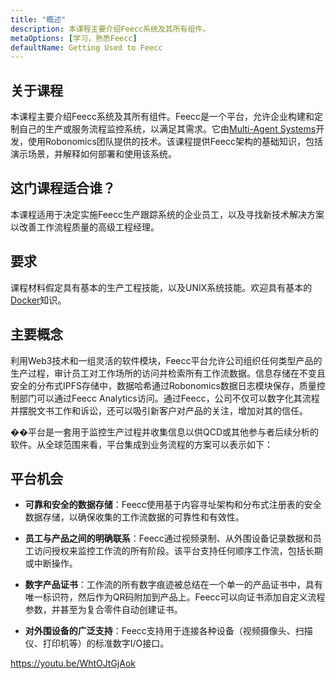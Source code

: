 ```yaml
---
title: "概述"
description: 本课程主要介绍Feecc系统及其所有组件。
metaOptions: [学习，熟悉Feecc]
defaultName: Getting Used to Feecc
---
```


## 关于课程

本课程主要介绍Feecc系统及其所有组件。Feecc是一个平台，允许企业构建和定制自己的生产或服务流程监控系统，以满足其需求。它由[Multi-Agent Systems](http://multi-agent.io/)开发，使用Robonomics团队提供的技术。该课程提供Feecc架构的基础知识，包括演示场景，并解释如何部署和使用该系统。 

## 这门课程适合谁？

本课程适用于决定实施Feecc生产跟踪系统的企业员工，以及寻找新技术解决方案以改善工作流程质量的高级工程经理。

## 要求

课程材料假定具有基本的生产工程技能，以及UNIX系统技能。欢迎具有基本的[Docker](https://www.docker.com/)知识。

## 主要概念

利用Web3技术和一组灵活的软件模块，Feecc平台允许公司组织任何类型产品的生产过程，审计员工对工作场所的访问并检索所有工作流数据。信息存储在不变且安全的分布式IPFS存储中，数据哈希通过Robonomics数据日志模块保存，质量控制部门可以通过Feecc Analytics访问。通过Feecc，公司不仅可以数字化其流程并摆脱文书工作和诉讼，还可以吸引新客户对产品的关注，增加对其的信任。

��平台是一套用于监控生产过程并收集信息以供QCD或其他参与者后续分析的软件。从全球范围来看，平台集成到业务流程的方案可以表示如下：

<LessonImages src="feecc-course/feecc-scheme.jpg" alt="A scheme of Feecc integration into the business process"/>

## 平台机会

- **可靠和安全的数据存储**：Feecc使用基于内容寻址架构和分布式注册表的安全数据存储，以确保收集的工作流数据的可靠性和有效性。

- **员工与产品之间的明确联系**：Feecc通过视频录制、从外围设备记录数据和员工访问授权来监控工作流的所有阶段。该平台支持任何顺序工作流，包括长期或中断操作。

- **数字产品证书**：工作流的所有数字痕迹被总结在一个单一的产品证书中，具有唯一标识符，然后作为QR码附加到产品上。Feecc可以向证书添加自定义流程参数，并甚至为复合零件自动创建证书。

- **对外围设备的广泛支持**：Feecc支持用于连接各种设备（视频摄像头、扫描仪、打印机等）的标准数字I/O接口。

https://youtu.be/WhtOJtGjAok